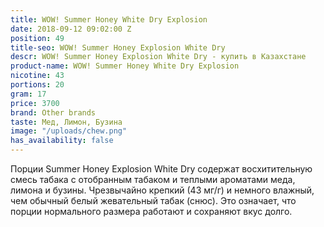 ```yaml
---
title: WOW! Summer Honey White Dry Explosion
date: 2018-09-12 09:02:00 Z
position: 49
title-seo: WOW! Summer Honey Explosion White Dry
descr: WOW! Summer Honey Explosion White Dry - купить в Казахстане
product-name: WOW! Summer Honey White Dry Explosion
nicotine: 43
portions: 20
gram: 17
price: 3700
brand: Other brands
taste: Мед, Лимон, Бузина
image: "/uploads/chew.png"
has_availability: false
---
```


 Порции Summer Honey Explosion White Dry содержат восхитительную смесь табака с отобранным табаком и теплыми ароматами меда, лимона и бузины.
 Чрезвычайно крепкий (43 мг/г) и немного влажный, чем обычный белый жевательный табак (снюс). Это означает, что порции нормального размера работают и сохраняют вкус долго.